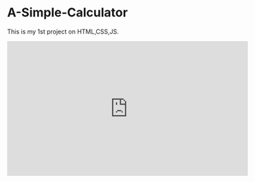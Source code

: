 # A-Simple-Calculator
This is my 1st project on HTML,CSS,JS.
<iframe width="560" height="315" src="https://www.youtube.com/embed/ftxC2hmHK1E" title="YouTube video player" frameborder="0" allow="accelerometer; autoplay; clipboard-write; encrypted-media; gyroscope; picture-in-picture" allowfullscreen></iframe>
